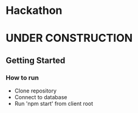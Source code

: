 # Hackathon

# UNDER CONSTRUCTION

## Getting Started

### How to run
* Clone repository
* Connect to database
* Run 'npm start' from client root
